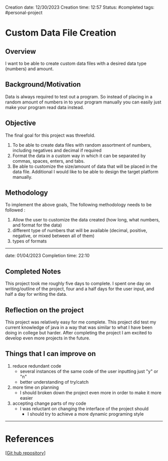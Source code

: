 Creation date: 12/30/2023
Creation time: 12:57
Status: #completed
tags: #personal-project 
# Custom Data File Creation
## Overview
I want to be able to create custom data files with a desired data type (numbers) and amount.
## Background/Motivation
Data is always required to test out a program. So instead of placing in a random amount of numbers in to your program manually you can easily just make your program read data instead.
## Objective
The final goal for this project was threefold.
1. To be able to create data files with random assortment of numbers, including negatives and decimal if required
2. Format the data in a custom way in which it can be separated by commas, spaces, enters, and tabs.
3. Be able to customize the size/amount of data that will be placed in the data file.
Additional I would like to be able to design the target platform manually.
## Methodology
To implement the above goals, The following methodology needs to be followed :
1. Allow the user to customize the data created (how long, what numbers, and format for the data)
2. different type of numbers that will be available (decimal, positive, negative, or mixed between all of them)
3. types of formats
---

date: 01/04/2023
Completion time: 22:10
## Completed Notes
This project took me roughly five days to complete. I spent one day on writing/outline of the project, four and a half days for the user input, and half a day for writing the data.  
## Reflection on the project
This project was relatively easy for me complete. This project did test my current knowledge of java in a way that was similar to what I have been doing in college but harder. After completing the project I am excited to develop even more projects in the future.
## Things that I can improve on
1. reduce redundant code
	- several instances of the same code of the user inputting just "y" or "n"
	- better understanding of try/catch 
2. more time on planning
	- I should broken down the project even more in order to make it more easier
3. accepting change parts of my code
	- I was reluctant on changing the interface of the project should
		- I should try to achieve a more dynamic programing style

---
# References
[[Git hub repository](https://github.com/KevinGarcia-Estala/Personal-Project-0---Custom-Data-File-Creation)]

